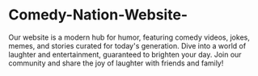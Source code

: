 # Comedy-Nation-Website-
Our website is a modern hub for humor, featuring comedy videos, jokes, memes, and stories curated for today's generation. Dive into a world of laughter and entertainment, guaranteed to brighten your day. Join our community and share the joy of laughter with friends and family!

